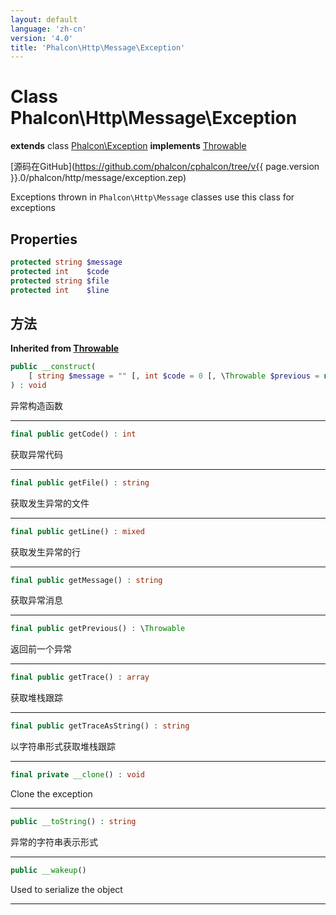 ```yaml
---
layout: default
language: 'zh-cn'
version: '4.0'
title: 'Phalcon\Http\Message\Exception'
---
```

# Class **Phalcon\Http\Message\Exception**

**extends** class [Phalcon\Exception](Phalcon_Exception) **implements** [Throwable](https://secure.php.net/manual/en/class.throwable.php)

[源码在GitHub](https://github.com/phalcon/cphalcon/tree/v{{ page.version }}.0/phalcon/http/message/exception.zep)

Exceptions thrown in `Phalcon\Http\Message` classes use this class for exceptions

## Properties

```php
protected string $message 
protected int    $code    
protected string $file    
protected int    $line    
```

## 方法

**Inherited from [Throwable](https://secure.php.net/manual/en/class.throwable.php)**

```php
public __construct( 
    [ string $message = "" [, int $code = 0 [, \Throwable $previous = null ]]] 
) : void
```

异常构造函数

* * *

```php
final public getCode() : int
```

获取异常代码

* * *

```php
final public getFile() : string
```

获取发生异常的文件

* * *

```php
final public getLine() : mixed
```

获取发生异常的行

* * *

```php
final public getMessage() : string
```

获取异常消息

* * *

```php
final public getPrevious() : \Throwable
```

返回前一个异常

* * *

```php
final public getTrace() : array 
```

获取堆栈跟踪

* * *

```php
final public getTraceAsString() : string
```

以字符串形式获取堆栈跟踪

* * *

```php
final private __clone() : void
```

Clone the exception

* * *

```php
public __toString() : string
```

异常的字符串表示形式

* * *

```php
public __wakeup()
```

Used to serialize the object

* * *